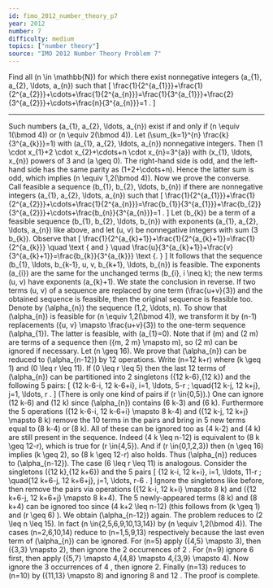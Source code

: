 ```yaml
---
id: fimo_2012_number_theory_p7
year: 2012
number: 7
difficulty: medium
topics: ["number theory"]
source: "IMO 2012 Number Theory Problem 7"
---
```


Find all \(n \in \mathbb{N}\) for which there exist nonnegative integers \(a_{1}, a_{2}, \ldots, a_{n}\) such that
\[
\frac{1}{2^{a_{1}}}+\frac{1}{2^{a_{2}}}+\cdots+\frac{1}{2^{a_{n}}}=\frac{1}{3^{a_{1}}}+\frac{2}{3^{a_{2}}}+\cdots+\frac{n}{3^{a_{n}}}=1 .
\]

---
Such numbers \(a_{1}, a_{2}, \ldots, a_{n}\) exist if and only if \(n \equiv 1(\bmod 4)\) or \(n \equiv 2(\bmod 4)\).
Let \(\sum_{k=1}^{n} \frac{k}{3^{a_{k}}}=1\) with \(a_{1}, a_{2}, \ldots, a_{n}\) nonnegative integers. Then \(1 \cdot x_{1}+2 \cdot x_{2}+\cdots+n \cdot x_{n}=3^{a}\) with \(x_{1}, \ldots, x_{n}\) powers of 3 and \(a \geq 0\). The right-hand side is odd, and the left-hand side has the same parity as \(1+2+\cdots+n\). Hence the latter sum is odd, which implies \(n \equiv 1,2(\bmod 4)\). Now we prove the converse.
Call feasible a sequence \(b_{1}, b_{2}, \ldots, b_{n}\) if there are nonnegative integers \(a_{1}, a_{2}, \ldots, a_{n}\) such that
\[
\frac{1}{2^{a_{1}}}+\frac{1}{2^{a_{2}}}+\cdots+\frac{1}{2^{a_{n}}}=\frac{b_{1}}{3^{a_{1}}}+\frac{b_{2}}{3^{a_{2}}}+\cdots+\frac{b_{n}}{3^{a_{n}}}=1 .
\]
Let \(b_{k}\) be a term of a feasible sequence \(b_{1}, b_{2}, \ldots, b_{n}\) with exponents \(a_{1}, a_{2}, \ldots, a_{n}\) like above, and let \(u, v\) be nonnegative integers with sum \(3 b_{k}\). Observe that
\[
\frac{1}{2^{a_{k}+1}}+\frac{1}{2^{a_{k}+1}}=\frac{1}{2^{a_{k}}} \quad \text { and } \quad \frac{u}{3^{a_{k}+1}}+\frac{v}{3^{a_{k}+1}}=\frac{b_{k}}{3^{a_{k}}} \text {. }
\]
It follows that the sequence \(b_{1}, \ldots, b_{k-1}, u, v, b_{k+1}, \ldots, b_{n}\) is feasible. The exponents \(a_{i}\) are the same for the unchanged terms \(b_{i}, i \neq k\); the new terms \(u, v\) have exponents \(a_{k}+1\).
We state the conclusion in reverse. If two terms \(u, v\) of a sequence are replaced by one term \(\frac{u+v}{3}\) and the obtained sequence is feasible, then the original sequence is feasible too. Denote by \(\alpha_{n}\) the sequence \(1,2, \ldots, n\). To show that \(\alpha_{n}\) is feasible for \(n \equiv 1,2(\bmod 4)\), we transform it by \(n-1\) replacements \(\{u, v\} \mapsto \frac{u+v}{3}\) to the one-term sequence \(\alpha_{1}\). The latter is feasible, with \(a_{1}=0\). Note that if \(m\) and \(2 m\) are terms of a sequence then \(\{m, 2 m\} \mapsto m\), so \(2 m\) can be ignored if necessary.
Let \(n \geq 16\). We prove that \(\alpha_{n}\) can be reduced to \(\alpha_{n-12}\) by 12 operations. Write \(n=12 k+r\) where \(k \geq 1\) and \(0 \leq r \leq 11\). If \(0 \leq r \leq 5\) then the last 12 terms of \(\alpha_{n}\) can be partitioned into 2 singletons \(\{12 k-6\},\{12 k\}\) and the following 5 pairs:
\[
\{12 k-6-i, 12 k-6+i\}, i=1, \ldots, 5-r ; \quad\{12 k-j, 12 k+j\}, j=1, \ldots, r .
\]
(There is only one kind of pairs if \(r \in\{0,5\}\).) One can ignore \(12 k-6\) and \(12 k\) since \(\alpha_{n}\) contains \(6 k-3\) and \(6 k\). Furthermore the 5 operations \(\{12 k-6-i, 12 k-6+i\} \mapsto 8 k-4\) and \(\{12 k-j, 12 k+j\} \mapsto 8 k\) remove the 10 terms in the pairs and bring in 5 new terms equal to \(8 k-4\) or \(8 k\). All of these can be ignored too as \(4 k-2\) and \(4 k\) are still present in the sequence. Indeed \(4 k \leq n-12\) is equivalent to \(8 k \geq 12-r\), which is true for \(r \in\{4,5\}\). And if \(r \in\{0,1,2,3\}\) then \(n \geq 16\) implies \(k \geq 2\), so \(8 k \geq 12-r\) also holds. Thus \(\alpha_{n}\) reduces to \(\alpha_{n-12}\).
The case \(6 \leq r \leq 11\) is analogous. Consider the singletons \(\{12 k\},\{12 k+6\}\) and the 5 pairs
\[
\{12 k-i, 12 k+i\}, i=1, \ldots, 11-r ; \quad\{12 k+6-j, 12 k+6+j\}, j=1, \ldots, r-6 .
\]
Ignore the singletons like before, then remove the pairs via operations \(\{12 k-i, 12 k+i\} \mapsto 8 k\) and \(\{12 k+6-j, 12 k+6+j\} \mapsto 8 k+4\). The 5 newly-appeared terms \(8 k\) and \(8 k+4\) can be ignored too since \(4 k+2 \leq n-12\) (this follows from \(k \geq 1\) and \(r \geq 6\) ). We obtain \(\alpha_{n-12}\) again.
The problem reduces to \(2 \leq n \leq 15\). In fact \(n \in\{2,5,6,9,10,13,14\}\) by \(n \equiv 1,2(\bmod 4)\). The cases \(n=2,6,10,14\) reduce to \(n=1,5,9,13\) respectively because the last even term of \(\alpha_{n}\) can be ignored. For \(n=5\) apply \(\{4,5\} \mapsto 3\), then \(\{3,3\} \mapsto 2\), then ignore the 2 occurrences of 2 . For \(n=9\) ignore 6 first, then apply \(\{5,7\} \mapsto 4,\{4,8\} \mapsto 4,\{3,9\} \mapsto 4\). Now ignore the 3 occurrences of 4 , then ignore 2. Finally \(n=13\) reduces to \(n=10\) by \(\{11,13\} \mapsto 8\) and ignoring 8 and 12 . The proof is complete.

